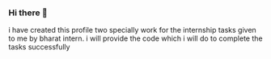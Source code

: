 ### Hi there 👋
i have created this profile two specially work for the internship tasks given to me by bharat intern.
i will provide the code which i will do to complete the tasks successfully
